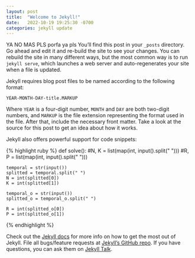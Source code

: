 ```yaml
---
layout: post
title:  "Welcome to Jekyll!"
date:   2022-10-19 19:25:30 -0700
categories: jekyll update
---
```

YA NO MAS PLS porfa ya pls
You’ll find this post in your `_posts` directory. Go ahead and edit it and re-build the site to see your changes. You can rebuild the site in many different ways, but the most common way is to run `jekyll serve`, which launches a web server and auto-regenerates your site when a file is updated.

Jekyll requires blog post files to be named according to the following format:

`YEAR-MONTH-DAY-title.MARKUP`

Where `YEAR` is a four-digit number, `MONTH` and `DAY` are both two-digit numbers, and `MARKUP` is the file extension representing the format used in the file. After that, include the necessary front matter. Take a look at the source for this post to get an idea about how it works.

Jekyll also offers powerful support for code snippets:

{% highlight ruby %}
def solve():
    #N, K = list(map(int, input().split(" ")))
    #R, P = list(map(int, input().split(" ")))
    
    temporal = str(input())
    splitted = temporal.split(" ")
    N = int(splitted[0])
    K = int(splitted[1])

    temporal_o = str(input())
    splitted_o = temporal_o.split(" ")

    R = int(splitted_o[0])
    P = int(splitted_o[1])
{% endhighlight %}

Check out the [Jekyll docs][jekyll-docs] for more info on how to get the most out of Jekyll. File all bugs/feature requests at [Jekyll’s GitHub repo][jekyll-gh]. If you have questions, you can ask them on [Jekyll Talk][jekyll-talk].

[jekyll-docs]: https://jekyllrb.com/docs/home
[jekyll-gh]:   https://github.com/jekyll/jekyll
[jekyll-talk]: https://talk.jekyllrb.com/
